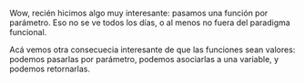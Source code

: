 Wow, recién hicimos algo muy interesante: pasamos una función por parámetro. Eso no se ve todos los días, o al menos no fuera del paradigma funcional. 

Acá vemos otra consecuecia interesante de que las funciones sean valores: podemos pasarlas por parámetro, podemos asociarlas a una variable, y podemos retornarlas. 
